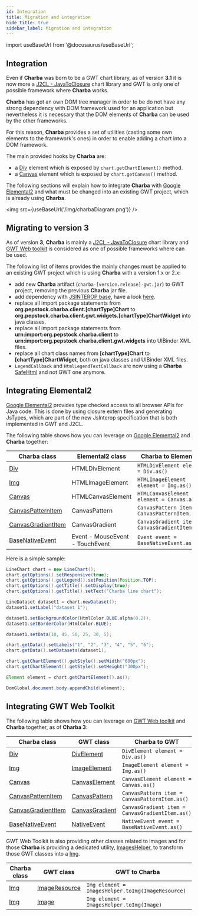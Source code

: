 ```yaml
---
id: Integration
title: Migration and integration
hide_title: true
sidebar_label: Migration and integration
---
```

import useBaseUrl from '@docusaurus/useBaseUrl';

## Integration

Even if **Charba** was born to be a GWT chart library, as of version **3.1** it is now more a [J2CL - JavaToClosure](https://github.com/google/j2cl) chart library and GWT is only one of possible framework where **Charba** works. 

**Charba** has got an own DOM tree manager in order to be do not have any strong dependency with DOM framework used for an application but nevertheless it is necessary that the DOM elements of **Charba** can be used by the other frameworks.

For this reason, **Charba** provides a set of utilities (casting some own elements to the framework's ones) in order to enable adding a chart into a DOM framework.

The main provided hooks by **Charba** are:

   * a [Div](http://www.pepstock.org/Charba/3.3/org/pepstock/charba/client/dom/elements/Div.html) element which is exposed by `chart.getChartElement()` method.
   * a [Canvas](http://www.pepstock.org/Charba/3.3/org/pepstock/charba/client/dom/elements/Canvas.html) element which is exposed by `chart.getCanvas()` method.

The following sections will explain how to integrate **Charba** with [Google Elemental2](https://github.com/google/elemental2) and what must be changed into an existing GWT project, which is already using **Charba**.

<img src={useBaseUrl('/img/charbaDiagram.png')} />

## Migrating to version 3

As of version **3**, **Charba** is mainly a [J2CL - JavaToClosure](https://github.com/google/j2cl) chart library and [GWT Web toolkit](http://www.gwtproject.org/) is considered as one of possible frameworks where can be used.

The following list of items provides the mainly changes must be applied to an existing GWT project which is using **Charba** with a version 1.x or 2.x:

  * add new **Charba** artifact (`charba-[version.release]-gwt.jar`) to GWT project, removing the previous **Charba** jar file.
  * add dependency with [JSINTEROP base](https://github.com/google/jsinterop-base), have a look [here](/docs#building). 
  * replace all import package statements from **org.pepstock.charba.client.[chartType]Chart** to **org.pepstock.charba.client.gwt.widgets.[chartType]ChartWidget** into java classes.
  * replace all import package statements from **urn:import:org.pepstock.charba.client** to **urn:import:org.pepstock.charba.client.gwt.widgets** into UIBinder XML files.
  * replace all chart class names from **[chartType]Chart** to **[chartType]ChartWidget**, both on java classes and UIBinder XML files.
  * `LegendCallback` and `HtmlLegendTextCallback` are now using a **Charba** [SafeHtml](http://www.pepstock.org/Charba/3.3/org/pepstock/charba/client/dom/safehtml/SafeHtml.html) and not GWT one anymore.


## Integrating Elemental2

[Google Elemental2](https://github.com/google/elemental2) provides type checked access to all browser APIs for Java code. This is done by using closure extern files and generating JsTypes, which are part of the new JsInterop specification that is both implemented in GWT and J2CL.

The following table shows how you can leverage on [Google Elemental2](https://github.com/google/elemental2) and **Charba** together:

| Charba class | Elemental2 class | Charba to Elemental2 | Elemental2 to Charba |
| ------------ | ---------------- | -------------------- | -------------------- | 
| [Div](http://www.pepstock.org/Charba/3.3/org/pepstock/charba/client/dom/elements/Div.html)| HTMLDivElement| `HTMLDivElement element = Div.as()` | `Div element = CastHelper.toDiv(HTMLDivElement)`|
| [Img](http://www.pepstock.org/Charba/3.3/org/pepstock/charba/client/dom/elements/Img.html)| HTMLImageElement| `HTMLImageElement element = Img.as()` | `Img element = CastHelper.toImg(HTMLImageElement)`|
| [Canvas](http://www.pepstock.org/Charba/3.3/org/pepstock/charba/client/dom/elements/Canvas.html)| HTMLCanvasElement| `HTMLCanvasElement element = Canvas.as()` | - |
| [CanvasPatternItem](http://www.pepstock.org/Charba/3.3/org/pepstock/charba/client/dom/elements/CanvasPatternItem.html)| CanvasPattern| `CanvasPattern item = CanvasPatternItem.as()` | `CanvasPatternItem item = CastHelper.toPattern(CanvasPattern)`|
| [CanvasGradientItem](http://www.pepstock.org/Charba/3.3/org/pepstock/charba/client/dom/elements/CanvasGradientItem.html)| CanvasGradient| `CanvasGradient item = CanvasGradientItem.as()` | `CanvasGradientItem item = CastHelper.toGradient(CanvasGradient)`|
| [BaseNativeEvent](http://www.pepstock.org/Charba/3.3/org/pepstock/charba/client/dom/BaseNativeEvent.html)| Event - MouseEvent - TouchEvent| `Event event = BaseNativeEvent.as()` | - |

Here is a simple sample:

```java
LineChart chart = new LineChart();
chart.getOptions().setResponsive(true);
chart.getOptions().getLegend().setPosition(Position.TOP);
chart.getOptions().getTitle().setDisplay(true);
chart.getOptions().getTitle().setText("Charba line chart");

LineDataset dataset1 = chart.newDataset();
dataset1.setLabel("dataset 1");

dataset1.setBackgroundColor(HtmlColor.BLUE.alpha(0.2));
dataset1.setBorderColor(HtmlColor.BLUE);

dataset1.setData(10, 45, 50, 25, 30, 5);

chart.getData().setLabels("1", "2", "3", "4", "5", "6");
chart.getData().setDatasets(dataset1);

chart.getChartElement().getStyle().setWidth("600px");
chart.getChartElement().getStyle().setHeight("300px");

Element element = chart.getChartElement().as();

DomGlobal.document.body.appendChild(element);
```

## Integrating GWT Web Toolkit

The following table shows how you can leverage on [GWT Web toolkit](http://www.gwtproject.org/) and **Charba** together, as of **Charba 3**:

| Charba class | GWT class | Charba to GWT | GWT to Charba |
| ------------ | --------- | ------------- | ------------- | 
| [Div](http://www.pepstock.org/Charba/3.3/org/pepstock/charba/client/dom/elements/Div.html)| [DivElement](http://www.gwtproject.org/javadoc/latest/com/google/gwt/dom/client/DivElement.html) | `DivElement element = Div.as()` | `Div element = CastHelper.toDiv(DivElement)`|
| [Img](http://www.pepstock.org/Charba/3.3/org/pepstock/charba/client/dom/elements/Img.html)| [ImageElement](http://www.gwtproject.org/javadoc/latest/com/google/gwt/dom/client/ImageElement.html) | `ImageElement element = Img.as()` | `Img element = CastHelper.toImg(ImageElement)`|
| [Canvas](http://www.pepstock.org/Charba/3.3/org/pepstock/charba/client/dom/elements/Canvas.html)| [CanvasElement](http://www.gwtproject.org/javadoc/latest/com/google/gwt/dom/client/CanvasElement.html) | `CanvasElement element = Canvas.as()` | - |
| [CanvasPatternItem](http://www.pepstock.org/Charba/3.3/org/pepstock/charba/client/dom/elements/CanvasPatternItem.html) | [CanvasPattern](http://www.gwtproject.org/javadoc/latest/com/google/gwt/canvas/dom/client/CanvasPattern.html) | `CanvasPattern item = CanvasPatternItem.as()` | `CanvasPatternItem item = CastHelper.toPattern(CanvasPattern)`|
| [CanvasGradientItem](http://www.pepstock.org/Charba/3.3/org/pepstock/charba/client/dom/elements/CanvasGradientItem.html) | [CanvasGradient](http://www.gwtproject.org/javadoc/latest/com/google/gwt/canvas/dom/client/CanvasGradient.html) | `CanvasGradient item = CanvasGradientItem.as()` | `CanvasGradientItem item = CastHelper.toGradient(CanvasGradient)`|
| [BaseNativeEvent](http://www.pepstock.org/Charba/3.3/org/pepstock/charba/client/dom/BaseNativeEvent.html)| [NativeEvent](http://www.gwtproject.org/javadoc/latest/com/google/gwt/dom/client/NativeEvent.html) | `NativeEvent event = BaseNativeEvent.as()` | - |

GWT Web Toolkit is also providing other classes related to images and for those **Charba** is providing a dedicated utility, [ImagesHelper](http://www.pepstock.org/Charba/3.3/org/pepstock/charba/client/gwt/ImagesHelper.html), to transform those GWT classes into a [Img](http://www.pepstock.org/Charba/3.3/org/pepstock/charba/client/dom/elements/Img.html).

| Charba class | GWT class | GWT to Charba |
| ------------ | --------- | ------------- | 
| [Img](http://www.pepstock.org/Charba/3.3/org/pepstock/charba/client/dom/elements/Img.html)| [ImageResource](http://www.gwtproject.org/javadoc/latest/com/google/gwt/resources/client/ImageResource.html) | `Img element = ImagesHelper.toImg(ImageResource)`|
| [Img](http://www.pepstock.org/Charba/3.3/org/pepstock/charba/client/dom/elements/Img.html)| [Image](http://www.gwtproject.org/javadoc/latest/com/google/gwt/user/client/ui/Image.html) | `Img element = ImagesHelper.toImg(Image)`|
